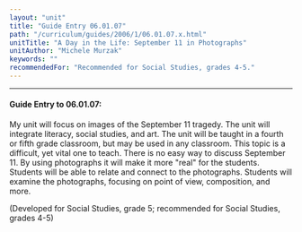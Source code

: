 ```yaml
---
layout: "unit"
title: "Guide Entry 06.01.07"
path: "/curriculum/guides/2006/1/06.01.07.x.html"
unitTitle: "A Day in the Life: September 11 in Photographs"
unitAuthor: "Michele Murzak"
keywords: ""
recommendedFor: "Recommended for Social Studies, grades 4-5."
---
```

<body>
<hr/>
<h4>
Guide Entry to 06.01.07:
</h4>
<p>
My unit will focus on images of the September 11 tragedy. The unit will integrate literacy, social studies, and art. The unit will be taught in a fourth or fifth grade classroom, but may be used in any classroom. This topic is a difficult, yet vital one to teach. There is no easy way to discuss September 11. By using photographs it will make it more "real" for the students. Students will be able to relate and connect to the photographs. Students will examine the photographs, focusing on point of view, composition, and more.
</p>
<p>
(Developed for Social Studies, grade 5; recommended for Social Studies, grades 4-5)
</p>
</body>
